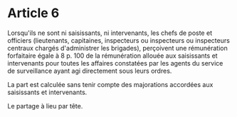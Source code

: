 # Article 6

Lorsqu'ils ne sont ni saisissants, ni intervenants, les chefs de poste et officiers (lieutenants, capitaines, inspecteurs ou inspecteurs ou inspecteurs centraux chargés d'administrer les brigades), perçoivent une rémunération forfaitaire égale à 8 p. 100 de la rémunération allouée aux saisissants et intervenants pour toutes les affaires constatées par les agents du service de surveillance ayant agi directement sous leurs ordres.

La part est calculée sans tenir compte des majorations accordées aux saisissants et intervenants.

Le partage à lieu par tête.
